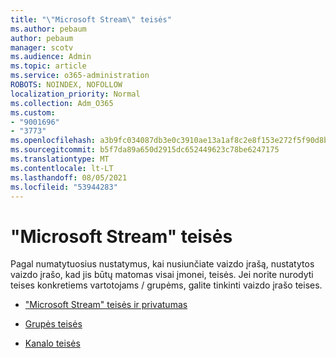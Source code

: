 ```yaml
---
title: "\"Microsoft Stream\" teisės"
ms.author: pebaum
author: pebaum
manager: scotv
ms.audience: Admin
ms.topic: article
ms.service: o365-administration
ROBOTS: NOINDEX, NOFOLLOW
localization_priority: Normal
ms.collection: Adm_O365
ms.custom:
- "9001696"
- "3773"
ms.openlocfilehash: a3b9fc034087db3e0c3910ae13a1af8c2e8f153e272f5f90d8b2efcc6afb8dbe
ms.sourcegitcommit: b5f7da89a650d2915dc652449623c78be6247175
ms.translationtype: MT
ms.contentlocale: lt-LT
ms.lasthandoff: 08/05/2021
ms.locfileid: "53944283"
---
```

# <a name="permissions-in-microsoft-stream"></a>"Microsoft Stream" teisės

Pagal numatytuosius nustatymus, kai nusiunčiate vaizdo įrašą, nustatytos vaizdo įrašo, kad jis būtų matomas visai įmonei, teisės. Jei norite nurodyti teises konkretiems vartotojams / grupėms, galite tinkinti vaizdo įrašo teises.

- ["Microsoft Stream" teisės ir privatumas](https://docs.microsoft.com/stream/portal-permissions)

- [Grupės teisės](https://docs.microsoft.com/stream/portal-permissions#group-permissions)

- [Kanalo teisės](https://docs.microsoft.com/stream/portal-permissions#channel-permissions)